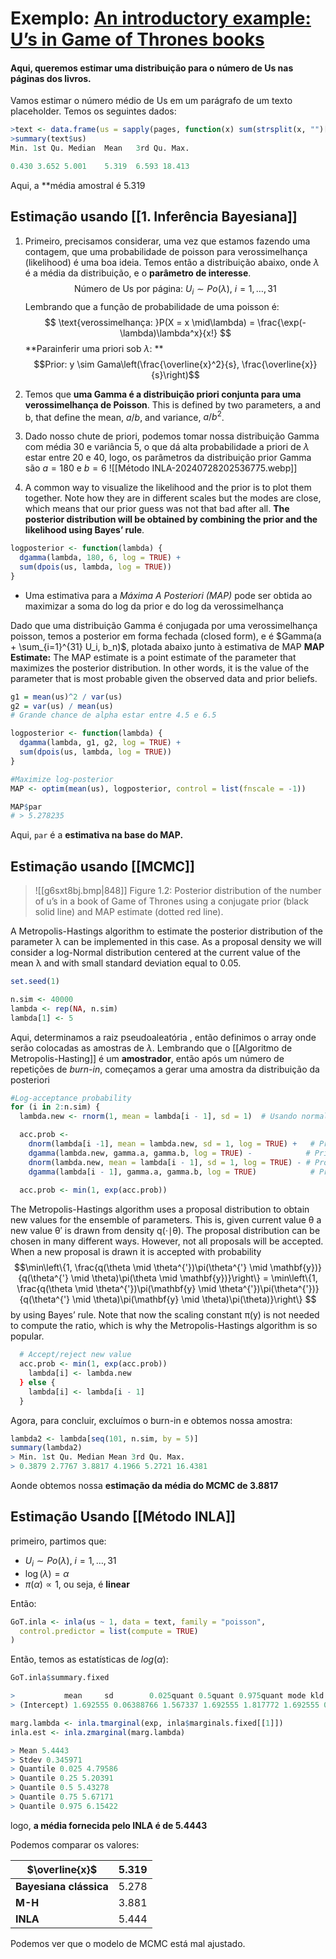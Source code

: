 # Exemplo: [An introductory example: U’s in Game of Thrones books](https://becarioprecario.bitbucket.io/inla-gitbook/ch-intro.html#an-introductory-example-us-in-game-of-thrones-books)
#### Aqui, queremos estimar uma distribuição para o número de Us nas páginas dos livros.
Vamos estimar o número médio de Us em um parágrafo de um texto placeholder. Temos os seguintes dados:
   

```r
>text <- data.frame(us = sapply(pages, function(x) sum(strsplit(x, "")[[1]] == "u")))
>summary(text$us)
Min. 1st Qu. Median  Mean   3rd Qu. Max.

0.430 3.652 5.001    5.319  6.593 18.413
```
Aqui, a **média amostral é 5.319

## Estimação usando [[1. Inferência Bayesiana]]

1. Primeiro, precisamos considerar, uma vez que estamos fazendo uma contagem, que uma probabilidade de poisson para verossimelhança (likelihood) é uma boa ideia. Temos então a distribuição abaixo, onde $\lambda$ é a média da distribuição, e o **parâmetro de interesse**.
$$
   \text{Número de Us por página: }U_i \sim Po(\lambda),\ i=1,\ldots,31
$$
	Lembrando que a função de probabilidade de uma poisson é: $$
	\text{verossimelhança: }P(X = x \mid\lambda) = \frac{\exp(-\lambda)\lambda^x}{x!}
	$$
	**Parainferir uma priori sob $\lambda$: **
	$$Prior: y \sim Gama\left(\frac{\overline{x}^2}{s}, \frac{\overline{x}}{s}\right)$$

2. Temos que **uma Gamma é a distribuição priori conjunta para uma verossimelhança de Poisson**. This is defined by two parameters, a and b, that define the mean, $a/b$, and variance, $a/b^2$.  
3. Dado nosso chute de priori, podemos tomar nossa distribuição Gamma com média 30 e variância 5, o que dá alta probabilidade a priori de $\lambda$ estar entre 20 e 40, logo, os parâmetros da distribuição prior Gamma são $a=180$ e $b=6$ 
   ![[Método INLA-20240728202536775.webp]]

4. A common way to visualize the likelihood and the prior is to plot them together. Note how they are in different scales but the modes are close, which means that our prior guess was not that bad after all. **The posterior distribution will be obtained by combining the prior and the likelihood using Bayes’ rule**.

```r
logposterior <- function(lambda) {
  dgamma(lambda, 180, 6, log = TRUE) +
  sum(dpois(us, lambda, log = TRUE))
}
```

   - Uma estimativa para a *Máxima A Posteriori (MAP)* pode ser obtida ao maximizar a soma do log da prior e do log da verossimelhança

Dado que uma distribuição Gamma é conjugada por uma verossimelhança poisson, temos a posterior em forma fechada (closed form), e é $Gamma(a + \sum_{i=1}^{31} U_i, b_n)$, plotada abaixo junto à estimativa de MAP
**MAP Estimate:** The MAP estimate is a point estimate of the parameter that maximizes the posterior distribution. In other words, it is the value of the parameter that is most probable given the observed data and prior beliefs.

```r
g1 = mean(us)^2 / var(us)
g2 = var(us) / mean(us)
# Grande chance de alpha estar entre 4.5 e 6.5

logposterior <- function(lambda) {
  dgamma(lambda, g1, g2, log = TRUE) +
  sum(dpois(us, lambda, log = TRUE))
}

#Maximize log-posterior
MAP <- optim(mean(us), logposterior, control = list(fnscale = -1))

MAP$par
# > 5.278235 
```
Aqui, ``par`` é a **estimativa na base do MAP.**

## Estimação usando [[MCMC]]
>![[g6sxt8bj.bmp|848]]
>Figure 1.2: Posterior distribution of the number of u’s in a book of Game of Thrones using a conjugate prior (black solid line) and MAP estimate (dotted red line).

A Metropolis-Hastings algorithm to estimate the posterior distribution of the parameter λ can be implemented in this case. As a proposal density we will consider a log-Normal distribution centered at the current value of the mean λ and with small standard deviation equal to 0.05.

```r
set.seed(1)

n.sim <- 40000
lambda <- rep(NA, n.sim)
lambda[1] <- 5
```

Aqui, determinamos a raiz pseudoaleatória , então definimos o array onde serão colocadas as amostras de $\lambda$. Lembrando que o [[Algoritmo de Metropolis-Hasting]] é um **amostrador**, então após um número de repetições de *burn-in*, começamos a gerar uma amostra da distribuição da posteriori

``` r
#Log-acceptance probability
for (i in 2:n.sim) {
  lambda.new <- rnorm(1, mean = lambda[i - 1], sd = 1)  # Usando normal como proposta

  acc.prob <-
    dnorm(lambda[i -1], mean = lambda.new, sd = 1, log = TRUE) +   # Proposta Normal
    dgamma(lambda.new, gamma.a, gamma.b, log = TRUE) -            # Prior Gamma
    dnorm(lambda.new, mean = lambda[i - 1], sd = 1, log = TRUE) - # Proposta Normal
    dgamma(lambda[i - 1], gamma.a, gamma.b, log = TRUE)            # Prior Gamma
   
  acc.prob <- min(1, exp(acc.prob))
```
The Metropolis-Hastings algorithm uses a proposal distribution to obtain new values for the ensemble of parameters. This is, given current value θ a new value θ′ is drawn from density q(⋅∣θ). The proposal distribution can be chosen in many different ways. However, not all proposals will be accepted. When a new proposal is drawn it is accepted with probability
$$\min\left\{1, \frac{q(\theta \mid \theta^{'})\pi(\theta^{'} \mid \mathbf{y})}{q(\theta^{'} \mid \theta)\pi(\theta \mid \mathbf{y})}\right\} = \min\left\{1, \frac{q(\theta \mid \theta^{'})\pi(\mathbf{y} \mid \theta^{'})\pi(\theta^{'})}{q(\theta^{'} \mid \theta)\pi(\mathbf{y} \mid \theta)\pi(\theta)}\right\}
$$
by using Bayes’ rule. Note that now the scaling constant π(y) is not needed to compute the ratio, which is why the Metropolis-Hastings algorithm is so popular.

```r
  # Accept/reject new value
  acc.prob <- min(1, exp(acc.prob))
    lambda[i] <- lambda.new
  } else {
    lambda[i] <- lambda[i - 1]
  }
```

Agora, para concluir, excluímos o burn-in e obtemos nossa amostra:
```r
lambda2 <- lambda[seq(101, n.sim, by = 5)]
summary(lambda2)
> Min. 1st Qu. Median Mean 3rd Qu. Max.
> 0.3879 2.7767 3.8817 4.1966 5.2721 16.4381
```

Aonde obtemos nossa **estimação da média do MCMC de 3.8817**

## Estimação Usando [[Método INLA]]
primeiro, partimos que:
 - $U_i \sim Po(\lambda),\ i=1,\ldots, 31$
 - $\log(\lambda) = \alpha$
 - $\pi(\alpha) \propto 1$, ou seja, é **linear**

Então:
```r 
GoT.inla <- inla(us ~ 1, data = text, family = "poisson",
  control.predictor = list(compute = TRUE)
)
```

Então, temos as estatísticas de $log(\alpha)$:
```r
GoT.inla$summary.fixed

> 			mean     sd        0.025quant 0.5quant 0.975quant mode kld
> (Intercept) 1.692555 0.06388766 1.567337 1.692555 1.817772 1.692555 0
```

```r
marg.lambda <- inla.tmarginal(exp, inla$marginals.fixed[[1]])
inla.est <- inla.zmarginal(marg.lambda)

> Mean 5.4443
> Stdev 0.345971
> Quantile 0.025 4.79586
> Quantile 0.25 5.20391
> Quantile 0.5 5.43278
> Quantile 0.75 5.67171
> Quantile 0.975 6.15422
```

logo, **a média fornecida pelo INLA é de 5.4443**

Podemos comparar os valores:

| **$\overline{x}$**     | 5.319 |
| ---------------------- | ----- |
| **Bayesiana clássica** | 5.278 |
| **M-H**                | 3.881 |
| **INLA**               | 5.444 |
Podemos ver que o modelo de MCMC está mal ajustado.